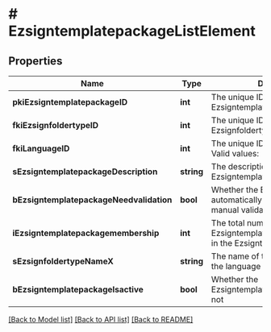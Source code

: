 # # EzsigntemplatepackageListElement

## Properties

Name | Type | Description | Notes
------------ | ------------- | ------------- | -------------
**pkiEzsigntemplatepackageID** | **int** | The unique ID of the Ezsigntemplatepackage |
**fkiEzsignfoldertypeID** | **int** | The unique ID of the Ezsignfoldertype. |
**fkiLanguageID** | **int** | The unique ID of the Language.  Valid values:  |Value|Description| |-|-| |1|French| |2|English| |
**sEzsigntemplatepackageDescription** | **string** | The description of the Ezsigntemplatepackage |
**bEzsigntemplatepackageNeedvalidation** | **bool** | Whether the Ezsignbulksend was automatically modified and needs a manual validation |
**iEzsigntemplatepackagemembership** | **int** | The total number of Ezsigntemplatepackagemembership in the Ezsigntemplatepackage |
**sEzsignfoldertypeNameX** | **string** | The name of the Ezsignfoldertype in the language of the requester |
**bEzsigntemplatepackageIsactive** | **bool** | Whether the Ezsigntemplatepackage is active or not |

[[Back to Model list]](../../README.md#models) [[Back to API list]](../../README.md#endpoints) [[Back to README]](../../README.md)
